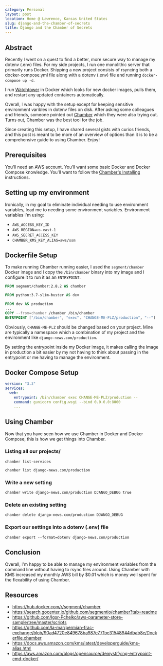 ```yaml
---
category: Personal
layout: post
location: Home @ Lawrence, Kansas United States
slug: django-and-the-chamber-of-secrets
title: Django and the Chamber of Secrets
---
```


## Abstract

Recently I went on a quest to find a better, more secure way to manage my dotenv (.env) files.
For my side projects, I run one monolithic server that primarily runs Docker.
Shipping a new project consists of rsyncing both a docker-compose.yml file along with a dotenv (.env) file and running `docker-compose up -d`.

I run [Watchtower][watchtower] in Docker which looks for new docker images, pulls them, and restart any updated containers automatically.

Overall, I was happy with the setup except for keeping sensitive environment varibles in dotenv files on disk.
After asking some colleagues and friends, someone pointed out [Chamber][chamber] which they were also trying out.
Turns out, Chamber was the best tool for the job.

Since creating this setup, I have shared several gists with curios friends, and this post is meant to be more of an overview of options than it is to be a comprehensive guide to using Chamber. Enjoy!

## Prerequisites

You'll need an AWS account. You'll want some basic Docker and Docker Compose knowledge. You'll want to follow the [Chamber's Installing][chamber-installing] instructions.

## Setting up my environment

Ironically, in my goal to eliminate individual needing to use environment variables, lead me to needing some environment variables. Environment variables I'm using:

- `AWS_ACCESS_KEY_ID`
- `AWS_REGION=us-east-1`
- `AWS_SECRET_ACCESS_KEY`
- `CHAMBER_KMS_KEY_ALIAS=aws/ssm`

## Dockerfile Setup

To make running Chamber running easier, I used the `segment/chamber` Docker image and I copy the `/bin/chamber` binary into my image and I configure it to run it as an `ENTRYPOINT`.

```Dockerfile
FROM segment/chamber:2.8.2 AS chamber

FROM python:3.7-slim-buster AS dev

FROM dev AS production
...
COPY --from=chamber /chamber /bin/chamber
ENTRYPOINT ["/bin/chamber", "exec", "CHANGE-ME-PLZ/production", "--"]
```

Obviously, `CHANGE-ME-PLZ` should be changed based on your project.
Mine are typically a namespace which a combination of my project and the environment like `django-news.com/production`.

By setting the entrypoint inside my Docker image, it makes calling the image in production a bit easier by my not having to think about passing in the entrypoint or me having to manage the environment.

## Docker Compose Setup

```yaml
version: "3.3"
services:
  web:
    entrypoint: /bin/chamber exec CHANGE-ME-PLZ/production --
    command: gunicorn config.wsgi --bind 0.0.0.0:8000
    ...
```

## Using Chamber

Now that you have seen how we use Chamber in Docker and Docker Compose, this is how we get things into Chamber.

### Listing all our projects/

```shell
chamber list-services
```

```shell
chamber list django-news.com/production
```

### Write a new setting

```shell
chamber write django-news.com/production DJANGO_DEBUG true
```

### Delete an existing setting

```shell
chamber delete django-news.com/production DJANGO_DEBUG
```

### Export our settings into a dotenv (.env) file

```shell
chamber export --format=dotenv django-news.com/production
```

## Conclusion

Overall, I'm happy to be able to manage my environment variables from the command line without having to rsync files around.
Using Chamber with KMS increased my monthly AWS bill by $0.01 which is money well spent for the flexability of using Chamber.


## Resources

- https://hub.docker.com/r/segment/chamber
- https://search.gocenter.io/github.com/segmentio/chamber?tab=readme
- https://github.com/Igor-Pchelko/aws-parameter-store-sample/tree/master/scripts
- https://github.com/la-mar/permian-frac-exchange/blob/90ad4720e849678ba987e771be31548944dbab8e/Dockerfile.chamber
- https://docs.aws.amazon.com/kms/latest/developerguide/kms-alias.html
- https://aws.amazon.com/blogs/opensource/demystifying-entrypoint-cmd-docker/

[chamber-docker]: https://hub.docker.com/r/segment/chamber
[chamber-installing]: https://github.com/segmentio/chamber#installing
[chamber]: https://github.com/segmentio/chamber
[watchtower]: https://github.com/containrrr/watchtower